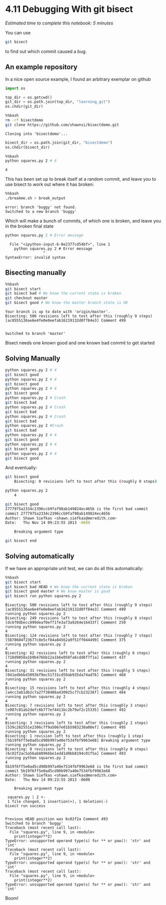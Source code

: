 # 4.11 Debugging With git bisect


*Estimated time to complete this notebook: 5 minutes*

You can use

``` bash
git bisect
```

to find out which commit caused a bug.

## An example repository

In a nice open source example, I found an arbitrary exemplar on github


```python
import os

top_dir = os.getcwd()
git_dir = os.path.join(top_dir, "learning_git")
os.chdir(git_dir)
```


```bash
%%bash
rm -rf bisectdemo
git clone https://github.com/shawnsi/bisectdemo.git
```

    Cloning into 'bisectdemo'...



```python
bisect_dir = os.path.join(git_dir, "bisectdemo")
os.chdir(bisect_dir)
```


```bash
%%bash
python squares.py 2 # 4
```

    4


This has been set up to break itself at a random commit, and leave you to use
bisect to work out where it has broken:


```bash
%%bash
./breakme.sh > break_output
```

    error: branch 'buggy' not found.
    Switched to a new branch 'buggy'


Which will make a bunch of commits, of which one is broken, and leave you in the broken final state


```python
python squares.py 2 # Error message
```


      File "<ipython-input-6-8e2377cd54bf>", line 1
        python squares.py 2 # Error message
                     ^
    SyntaxError: invalid syntax



## Bisecting manually


```bash
%%bash
git bisect start
git bisect bad # We know the current state is broken
git checkout master
git bisect good # We know the master branch state is OK
```

    Your branch is up to date with 'origin/master'.
    Bisecting: 500 revisions left to test after this (roughly 9 steps)
    [ac8555136ae6e4fe0e0eefab16219132d0ff84e3] Comment 499


    Switched to branch 'master'


Bisect needs one known good and one known bad commit to get started

## Solving Manually

``` bash
python squares.py 2 # 4
git bisect good
python squares.py 2 # 4
git bisect good
python squares.py 2 # 4
git bisect good
python squares.py 2 # Crash
git bisect bad
python squares.py 2 # Crash
git bisect bad
python squares.py 2 # Crash
git bisect bad
python squares.py 2 #Crash
git bisect bad
python squares.py 2 # 4
git bisect good
python squares.py 2 # 4
git bisect good
python squares.py 2 # 4
git bisect good
```


And eventually:

``` bash
git bisect good
    Bisecting: 0 revisions left to test after this (roughly 0 steps)

python squares.py 2
    4

git bisect good
2777975a2334c2396ccb9faf98ab149824ec465b is the first bad commit
commit 2777975a2334c2396ccb9faf98ab149824ec465b
Author: Shawn Siefkas <shawn.siefkas@meredith.com>
Date:   Thu Nov 14 09:23:55 2013 -0600

    Breaking argument type

```

``` bash
git bisect end
```

## Solving automatically

If we have an appropriate unit test, we can do all this automatically:


```bash
%%bash
git bisect start
git bisect bad HEAD # We know the current state is broken
git bisect good master # We know master is good
git bisect run python squares.py 2
```

    Bisecting: 500 revisions left to test after this (roughly 9 steps)
    [ac8555136ae6e4fe0e0eefab16219132d0ff84e3] Comment 499
    running python squares.py 2
    Bisecting: 249 revisions left to test after this (roughly 8 steps)
    [dc6f0dbecc899deaf0eff1fe3a73a9264e16433f] Comment 250
    running python squares.py 2
    4
    Bisecting: 124 revisions left to test after this (roughly 7 steps)
    [5878604f23677c8e5cf84a84562a9f51ff044499] Comment 375
    running python squares.py 2
    4
    Bisecting: 62 revisions left to test after this (roughly 6 steps)
    [718d9858a1b9b476bb12a1b6e058fa6cdd6f7f1a] Comment 437
    running python squares.py 2
    4
    Bisecting: 31 revisions left to test after this (roughly 5 steps)
    [041edbbbd3093bf9ec51f31cd59ab935da74ad76] Comment 468
    running python squares.py 2
    4
    Bisecting: 15 revisions left to test after this (roughly 4 steps)
    [a4cc3ab1db2c7a27f38486a430925c77cb23236f] Comment 484
    running python squares.py 2
    4
    Bisecting: 7 revisions left to test after this (roughly 3 steps)
    [e907c01ab2defc6b777ef4411bc2b79af2c15335] Comment 492
    running python squares.py 2
    4
    Bisecting: 3 revisions left to test after this (roughly 2 steps)
    [539c282551e2306cff9a5067e01b5983230a00ef] Comment 495
    running python squares.py 2
    Bisecting: 1 revision left to test after this (roughly 1 step)
    [5b19f6ff5e0ad5cd90b997a40e7534fbf9963e68] Breaking argument type
    running python squares.py 2
    Bisecting: 0 revisions left to test after this (roughly 0 steps)
    [6c02f2ac5a56ab88966be1edd1d0bb8194c01f5a] Comment 493
    running python squares.py 2
    4
    5b19f6ff5e0ad5cd90b997a40e7534fbf9963e68 is the first bad commit
    commit 5b19f6ff5e0ad5cd90b997a40e7534fbf9963e68
    Author: Shawn Siefkas <shawn.siefkas@meredith.com>
    Date:   Thu Nov 14 09:23:55 2013 -0600

        Breaking argument type

     squares.py | 2 +-
     1 file changed, 1 insertion(+), 1 deletion(-)
    bisect run success


    Previous HEAD position was 6c02f2a Comment 493
    Switched to branch 'buggy'
    Traceback (most recent call last):
      File "squares.py", line 9, in <module>
        print(integer**2)
    TypeError: unsupported operand type(s) for ** or pow(): 'str' and 'int'
    Traceback (most recent call last):
      File "squares.py", line 9, in <module>
        print(integer**2)
    TypeError: unsupported operand type(s) for ** or pow(): 'str' and 'int'
    Traceback (most recent call last):
      File "squares.py", line 9, in <module>
        print(integer**2)
    TypeError: unsupported operand type(s) for ** or pow(): 'str' and 'int'


Boom!
